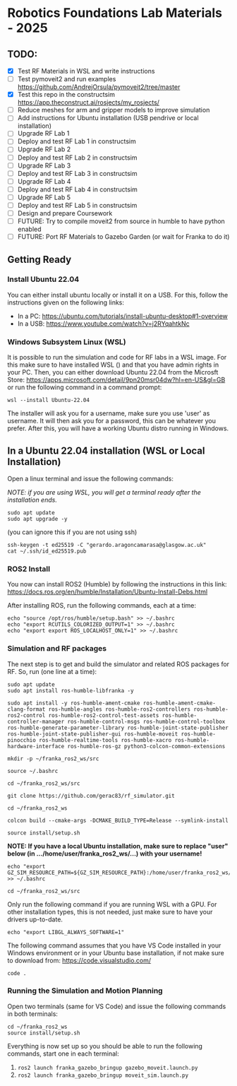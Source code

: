 # Robotics Foundations Lab Materials - 2025

## TODO:

- [X] Test RF Materials in WSL and write instructions
- [ ] Test pymoveit2 and run examples https://github.com/AndrejOrsula/pymoveit2/tree/master
- [X] Test this repo in the constructsim https://app.theconstruct.ai/rosjects/my_rosjects/
- [ ] Reduce meshes for arm and gripper models to improve simulation
- [ ] Add instructions for Ubuntu installation (USB pendrive or local installation)
- [ ] Upgrade RF Lab 1
- [ ] Deploy and test RF Lab 1 in constructsim
- [ ] Upgrade RF Lab 2
- [ ] Deploy and test RF Lab 2 in constructsim
- [ ] Upgrade RF Lab 3
- [ ] Deploy and test RF Lab 3 in constructsim
- [ ] Upgrade RF Lab 4
- [ ] Deploy and test RF Lab 4 in constructsim
- [ ] Upgrade RF Lab 5
- [ ] Deploy and test RF Lab 5 in constructsim
- [ ] Design and prepare Coursework
- [ ] FUTURE: Try to compile moveit2 from source in humble to have python enabled
- [ ] FUTURE: Port RF Materials to Gazebo Garden (or wait for Franka to do it)

## Getting Ready 

### Install Ubuntu 22.04

You can either install ubuntu locally or install it on a USB. For this, follow the instructions given on the following links:

* In a PC: https://ubuntu.com/tutorials/install-ubuntu-desktop#1-overview
* In a USB: https://www.youtube.com/watch?v=j2RYqahtkNc

### Windows Subsystem Linux (WSL)

It is possible to run the simulation and code for RF labs in a WSL image. For this make sure to have installed WSL () and that you have admin rights in your PC. Then, you can either download Ubuntu 22.04 from the Microsft Store: https://apps.microsoft.com/detail/9pn20msr04dw?hl=en-US&gl=GB or run the following command in a command prompt:

```
wsl --install Ubuntu-22.04
```

The installer will ask you for a username, make sure you use 'user' as username. It will then ask you for a password, this can be whatever you prefer. After this, you will have a working Ubuntu distro running in Windows. 

## In a Ubuntu 22.04 installation (WSL or Local Installation)

Open a linux terminal and issue the following commands:

*NOTE: if you are using WSL, you will get a terminal ready after the installation ends.*

```
sudo apt update
sudo apt upgrade -y
```

(you can ignore this if you are not using ssh)
```
ssh-keygen -t ed25519 -C "gerardo.aragoncamarasa@glasgow.ac.uk"
cat ~/.ssh/id_ed25519.pub
```

### ROS2 Install
You now can install ROS2 (Humble) by following the instructions in this link: https://docs.ros.org/en/humble/Installation/Ubuntu-Install-Debs.html

After installing ROS, run the following commands, each at a time:

```
echo "source /opt/ros/humble/setup.bash" >> ~/.bashrc
echo "export RCUTILS_COLORIZED_OUTPUT=1" >> ~/.bashrc
echo "export export ROS_LOCALHOST_ONLY=1" >> ~/.bashrc
````

### Simulation and RF packages
The next step is to get and build the simulator and related ROS packages for RF. So, run (one line at a time):

```
sudo apt update
sudo apt install ros-humble-libfranka -y
```
```
sudo apt install -y ros-humble-ament-cmake ros-humble-ament-cmake-clang-format ros-humble-angles ros-humble-ros2-controllers ros-humble-ros2-control ros-humble-ros2-control-test-assets ros-humble-controller-manager ros-humble-control-msgs ros-humble-control-toolbox ros-humble-generate-parameter-library ros-humble-joint-state-publisher ros-humble-joint-state-publisher-gui ros-humble-moveit ros-humble-pinocchio ros-humble-realtime-tools ros-humble-xacro ros-humble-hardware-interface ros-humble-ros-gz python3-colcon-common-extensions
```
```
mkdir -p ~/franka_ros2_ws/src
```
```
source ~/.bashrc
```
```
cd ~/franka_ros2_ws/src
```
```
git clone https://github.com/gerac83/rf_simulator.git
```
```
cd ~/franka_ros2_ws
```
```
colcon build --cmake-args -DCMAKE_BUILD_TYPE=Release --symlink-install
```
```
source install/setup.sh
```

**NOTE: If you have a local Ubuntu installation, make sure to replace "user" below (in .../home/user/franka_ros2_ws/...) with your username!**

```
echo "export GZ_SIM_RESOURCE_PATH=${GZ_SIM_RESOURCE_PATH}:/home/user/franka_ros2_ws/src/rf_simulator/" >> ~/.bashrc
```
```
cd ~/franka_ros2_ws/src
```


Only run the following command if you are running WSL with a GPU. For other installation types, this is not needed, just make sure to have your drivers up-to-date.

```
echo "export LIBGL_ALWAYS_SOFTWARE=1"
```

The following command assumes that you have VS Code installed in your Windows environment or in your Ubuntu base installation, if not make sure to download from: https://code.visualstudio.com/

```
code .
```

### Running the Simulation and Motion Planning

Open two terminals (same for VS Code) and issue the following commands in both terminals:
```
cd ~/franka_ros2_ws
source install/setup.sh
```

Everything is now set up so you should be able to run the following commands, start one in each terminal:
1. `ros2 launch franka_gazebo_bringup gazebo_moveit.launch.py`
2. `ros2 launch franka_gazebo_bringup moveit_sim.launch.py`
